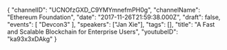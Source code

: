{
    "channelID": "UCNOfzGXD_C9YMYmnefmPH0g",
    "channelName": "Ethereum Foundation",
    "date": "2017-11-26T21:59:38.000Z",
    "draft": false,
    "events": [
        "Devcon3"
    ],
    "speakers": ["Jan Xie"],
    "tags": [],
    "title": "A Fast and Scalable Blockchain for Enterprise Users",
    "youtubeID": "ka93x3xDAkg"
}
